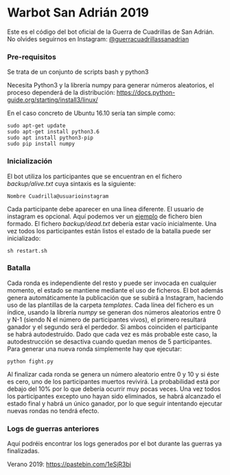 # Warbot San Adrián 2019
Este es el código del bot oficial de la Guerra de Cuadrillas de San Adrián.
No olvides seguirnos en Instagram: [@guerracuadrillassanadrian](https://instagram.com/guerracuadrillassanadrian)

### Pre-requisitos

Se trata de un conjunto de scripts bash y python3

Necesita Python3 y la librería numpy para generar números aleatorios, el proceso dependerá de la distribución:
https://docs.python-guide.org/starting/install3/linux/

En el caso concreto de Ubuntu 16.10 sería tan simple como:

```
sudo apt-get update
sudo apt-get install python3.6
sudo apt install python3-pip
sudo pip install numpy
```

### Inicialización
El bot utiliza los participantes que se encuentran en el fichero _backup/alive.txt_ cuya sintaxis es la siguiente:
```
Nombre Cuadrilla@usuarioinstagram
```
Cada participante debe aparecer en una línea diferente. El usuario de instagram es opcional.
Aquí podemos ver un [ejemplo](https://github.com/GuerraCuadrillasSanAdrian/warbot/blob/master/backup/alive.txt) de fichero bien formado.
El fichero _backup/dead.txt_ debería estar vacío inicialmente. Una vez todos los participantes están listos el estado de la batalla puede ser inicializado:
```
sh restart.sh
```

### Batalla
Cada ronda es independiente del resto y puede ser invocada en cualquier momento, el estado se mantiene mediante el uso de ficheros. El bot además genera automáticamente la publicación que se subirá a Instagram, haciendo uso de las plantillas de la carpeta _templates_.
Cada línea del fichero es un índice, usando la librería _numpy_ se generan dos números aleatorios entre 0 y N-1 (siendo N el número de participantes vivos), el primero resultará ganador y el segundo será el perdedor. Si ambos coinciden el participante se habrá autodestruído. Dado que cada vez es más probable este caso, la autodestrucción se desactiva cuando quedan menos de 5 participantes. 
Para generar una nueva ronda simplemente hay que ejecutar:
```
python fight.py
```
Al finalizar cada ronda se genera un número aleatorio entre 0 y 10 y si éste es cero, uno de los participantes muertos revivirá. La probabilidad está por debajo del 10% por lo que debería ocurrir muy pocas veces.
Una vez todos los participantes excepto uno hayan sido eliminados, se habrá alcanzado el estado final y habrá un único ganador, por lo que seguir intentando ejecutar nuevas rondas no tendrá efecto.


### Logs de guerras anteriores

Aquí podréis encontrar los logs generados por el bot durante las guerras ya finalizadas.

Verano 2019: https://pastebin.com/1eSjR3bi
